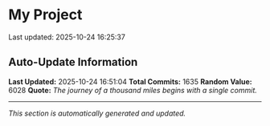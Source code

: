 # My Project


Last updated: 2025-10-24 16:25:37










































































































































































































































































































































































































































































































































































































































































































































































































































































































































































































































































































































































































































































































































































































































































































































































































































































































































































































































































































































































































































































































## Auto-Update Information

**Last Updated:** 2025-10-24 16:51:04
**Total Commits:** 1635
**Random Value:** 6028
**Quote:** _The journey of a thousand miles begins with a single commit._

---
_This section is automatically generated and updated._